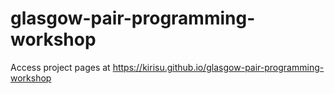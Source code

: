 # glasgow-pair-programming-workshop


Access project pages at https://kirisu.github.io/glasgow-pair-programming-workshop
